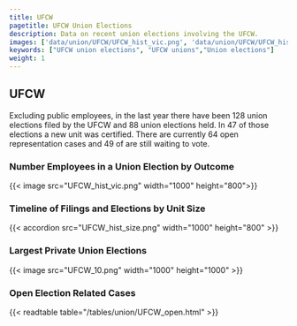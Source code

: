 ```yaml
---
title: UFCW
pagetitle: UFCW Union Elections
description: Data on recent union elections involving the UFCW.
images: ['data/union/UFCW/UFCW_hist_vic.png', 'data/union/UFCW/UFCW_hist_size.png', 'data/union/UFCW/UFCW_10.png']
keywords: ["UFCW union elections", "UFCW unions","Union elections"]
weight: 1
---
```

##  UFCW

Excluding public employees, in the last year there have been 128 union elections filed by the UFCW and 88 union elections held. In 47 of those elections a new unit was certified. There are currently 64 open representation cases and 49 of are still waiting to vote.

### Number Employees in a Union Election by Outcome
{{< image src="UFCW_hist_vic.png" width="1000" height="800">}}

### Timeline of Filings and Elections by Unit Size
{{< accordion src="UFCW_hist_size.png" width="1000" height="800" >}}

### Largest Private Union Elections
{{< image src="UFCW_10.png" width="1000" height="1000"  >}}

### Open Election Related Cases
{{< readtable table="/tables/union/UFCW_open.html" >}}
